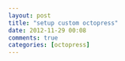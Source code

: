 ```yaml
---
layout: post
title: "setup custom octopress"
date: 2012-11-29 00:08
comments: true
categories: [octopress]
---
```

